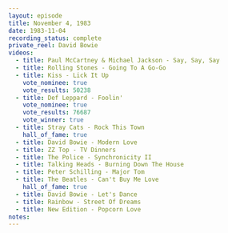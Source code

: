 ```yaml
---
layout: episode
title: November 4, 1983
date: 1983-11-04
recording_status: complete
private_reel: David Bowie
videos:
  - title: Paul McCartney & Michael Jackson - Say, Say, Say
  - title: Rolling Stones - Going To A Go-Go
  - title: Kiss - Lick It Up
    vote_nominee: true
    vote_results: 50238
  - title: Def Leppard - Foolin'
    vote_nominee: true
    vote_results: 76687
    vote_winner: true
  - title: Stray Cats - Rock This Town
    hall_of_fame: true
  - title: David Bowie - Modern Love
  - title: ZZ Top - TV Dinners
  - title: The Police - Synchronicity II
  - title: Talking Heads - Burning Down The House
  - title: Peter Schilling - Major Tom
  - title: The Beatles - Can't Buy Me Love
    hall_of_fame: true
  - title: David Bowie - Let's Dance
  - title: Rainbow - Street Of Dreams
  - title: New Edition - Popcorn Love
notes: 
---
```


